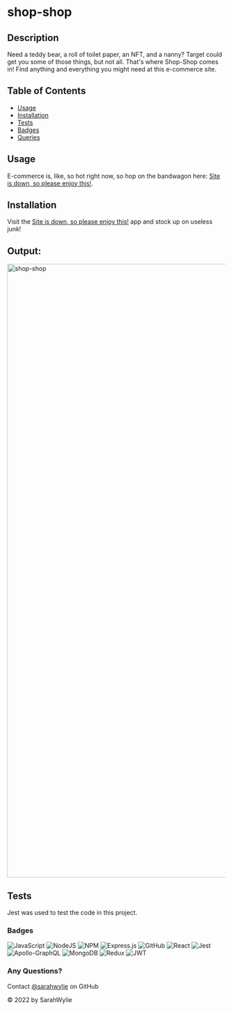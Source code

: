 # shop-shop

## Description
Need a teddy bear, a roll of toilet paper, an NFT, and a nanny? Target could get you some of those things, but not all. That's where Shop-Shop comes in! Find anything and everything you might need at this e-commerce site.

## Table of Contents
* [Usage](#usage)
* [Installation](#installation)
* [Tests](#tests)
* [Badges](#badges)
* [Queries](#any-questions)

## Usage
E-commerce is, like, so hot right now, so hop on the bandwagon here: [Site is down, so please enjoy this!](https://www.instagram.com/moolovesdonuts/).

## Installation
Visit the [Site is down, so please enjoy this!](https://www.instagram.com/moolovesdonuts/) app and stock up on useless junk!

## Output:
<img width="1413" alt="shop-shop" src="https://user-images.githubusercontent.com/90208612/179090713-08ac3b1c-3a44-4f0c-953c-c22ab1147129.png">

## Tests
Jest was used to test the code in this project.

### Badges
![JavaScript](https://img.shields.io/badge/javascript-%23323330.svg?style=for-the-badge&logo=javascript&logoColor=%23F7DF1E)
![NodeJS](https://img.shields.io/badge/node.js-6DA55F?style=for-the-badge&logo=node.js&logoColor=white)
![NPM](https://img.shields.io/badge/NPM-%23000000.svg?style=for-the-badge&logo=npm&logoColor=white)
![Express.js](https://img.shields.io/badge/express.js-%23404d59.svg?style=for-the-badge&logo=express&logoColor=%2361DAFB)
![GitHub](https://img.shields.io/badge/github-%23121011.svg?style=for-the-badge&logo=github&logoColor=white)
![React](https://img.shields.io/badge/react-%2320232a.svg?style=for-the-badge&logo=react&logoColor=%2361DAFB)
![Jest](https://img.shields.io/badge/-jest-%23C21325?style=for-the-badge&logo=jest&logoColor=white)
![Apollo-GraphQL](https://img.shields.io/badge/-ApolloGraphQL-311C87?style=for-the-badge&logo=apollo-graphql)
![MongoDB](https://img.shields.io/badge/MongoDB-%234ea94b.svg?style=for-the-badge&logo=mongodb&logoColor=white)
![Redux](https://img.shields.io/badge/redux-%23593d88.svg?style=for-the-badge&logo=redux&logoColor=white)
![JWT](https://img.shields.io/badge/JWT-black?style=for-the-badge&logo=JSON%20web%20tokens)

### Any Questions?
Contact [@sarahwylie](https://github.com/sarahwylie) on GitHub

© 2022 by SarahWylie
